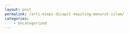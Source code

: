 ```yaml
---
layout: post
permalink: /arti-mimpi-dicapit-kepiting-menurut-islam/
categories:
    - Uncategorized
---
```


